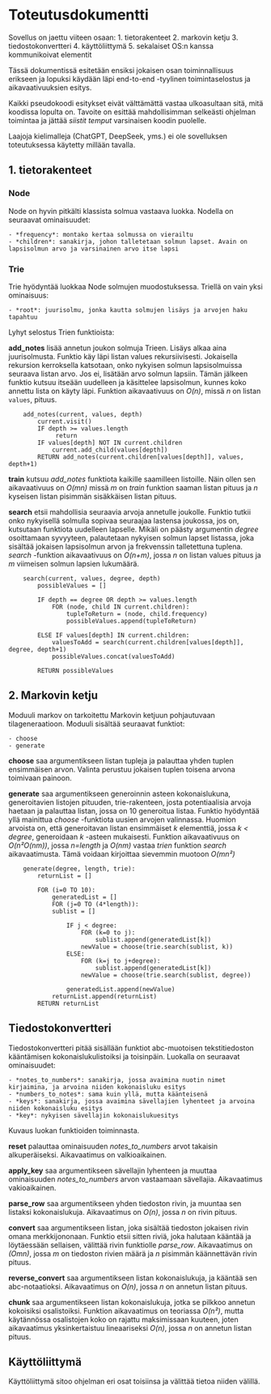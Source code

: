 # Toteutusdokumentti

Sovellus on jaettu viiteen osaan:
    1. tietorakenteet
    2. markovin ketju
    3. tiedostokonvertteri
    4. käyttöliittymä
    5. sekalaiset OS:n kanssa kommunikoivat elementit

Tässä dokumentissä esitetään ensiksi jokaisen osan toiminnallisuus erikseen ja lopuksi 
käydään läpi end-to-end -tyylinen toimintaselostus ja aikavaativuuksien esitys. 

Kaikki pseudokoodi esitykset eivät välttämättä vastaa ulkoasultaan sitä, mitä koodissa lopulta on.
Tavoite on esittää mahdollisimman selkeästi ohjelman toimintaa ja jättää *siistit temput* varsinaisen koodin puolelle.

Laajoja kielimalleja (ChatGPT, DeepSeek, yms.) ei ole sovelluksen toteutuksessa käytetty millään tavalla.

## 1. tietorakenteet

### Node

Node on hyvin pitkälti klassista solmua vastaava luokka. Nodella on seuraavat ominaisuudet:

    - *frequency*: montako kertaa solmussa on vierailtu
    - *children*: sanakirja, johon talletetaan solmun lapset. Avain on lapsisolmun arvo ja varsinainen arvo itse lapsi

### Trie

Trie hyödyntää luokkaa Node solmujen muodostuksessa. Triellä on vain yksi ominaisuus:

    - *root*: juurisolmu, jonka kautta solmujen lisäys ja arvojen haku tapahtuu

Lyhyt selostus Trien funktioista:

**add_notes** lisää annetun joukon solmuja Trieen. Lisäys alkaa aina juurisolmusta. 
Funktio käy läpi listan values rekursiivisesti. Jokaisella rekursion kerroksella katsotaan, 
onko nykyisen solmun lapsisolmuissa seuraava listan arvo. Jos ei, lisätään arvo solmun lapsiin.
Tämän jälkeen funktio kutsuu itseään uudelleen ja käsittelee lapsisolmun, kunnes koko annettu lista
on käyty läpi. Funktion aikavaativuus on *O(n)*, missä *n* on listan `values`, pituus.
```
    add_notes(current, values, depth)
        current.visit()
        IF depth >= values.length
             return
        IF values[depth] NOT IN current.children
            current.add_child(values[depth])
        RETURN add_notes(current.children[values[depth]], values, depth+1)
```

**train** kutsuu *add_notes* funktiota kaikille saamilleen listoille. Näin ollen
sen aikavaativuus on *O(mn)* missä *m* on *train* funktion saaman listan pituus ja *n* 
kyseisen listan pisimmän sisäkkäisen listan pituus.

**search** etsii mahdollisia seuraavia arvoja annetulle joukolle. Funktio tutkii onko nykyisellä solmulla 
sopivaa seuraajaa lastensa joukossa, jos on, kutsutaan funktiota uudelleen lapselle. Mikäli on päästy 
argumentin *degree* osoittamaan syvyyteen, palautetaan nykyisen solmun lapset listassa, joka sisältää
jokaisen lapsisolmun arvon ja frekvenssin talletettuna tuplena. *search* -funktion aikavaativuus on 
*O(n+m)*, jossa *n* on listan values pituus ja *m* viimeisen solmun lapsien lukumäärä.
```
    search(current, values, degree, depth)
        possibleValues = []

        IF depth == degree OR depth >= values.length
            FOR (node, child IN current.children):
                tupleToReturn = (node, child.frequency)
                possibleValues.append(tupleToReturn)

        ELSE IF values[depth] IN current.children:
            valuesToAdd = search(current.children[values[depth]], degree, depth+1)
            possibleValues.concat(valuesToAdd)

        RETURN possibleValues
```

## 2. Markovin ketju

Moduuli markov on tarkoitettu Markovin ketjuun pohjautuvaan tilageneraatioon. Moduuli sisältää seuraavat 
funktiot:

    - choose
    - generate

**choose** saa argumentikseen listan tupleja ja palauttaa yhden tuplen ensimmäisen arvon. Valinta perustuu
jokaisen tuplen toisena arvona toimivaan painoon.


**generate** saa argumentikseen generoinnin asteen kokonaislukuna, generoitavien listojen pituuden, 
trie-rakenteen, josta potentiaalisia arvoja haetaan ja palauttaa listan, jossa on 10 generoitua listaa.
Funktio hyödyntää yllä mainittua *choose* -funktiota uusien arvojen valinnassa. Huomion arvoista on, että 
generoitavan listan ensimmäiset *k* elementtiä, jossa *k < degree*, generoidaan *k* -asteen mukaisesti. 
Funktion aikavaativuus on *O(n²O(nm))*, jossa *n=length* ja *O(nm)* vastaa *trien* funktion *search* 
aikavaatimusta. Tämä voidaan kirjoittaa sievemmin muotoon *O(mn²)* 
```
    generate(degree, length, trie):
        returnList = []

        FOR (i=0 TO 10):
            generatedList = []
            FOR (j=0 TO (4*length)):
            sublist = []

                IF j < degree:
                    FOR (k=0 to j):
                        sublist.append(generatedList[k])
                    newValue = choose(trie.search(sublist, k))
                ELSE:
                    FOR (k=j to j+degree):
                        sublist.append(generatedList[k])
                    newValue = choose(trie.search(sublist, degree))

                generatedList.append(newValue)
            returnList.append(returnList)
        RETURN returnList
```

## Tiedostokonvertteri

Tiedostokonvertteri pitää sisällään funktiot abc-muotoisen tekstitiedoston kääntämisen 
kokonaislukulistoiksi ja toisinpäin. Luokalla on seuraavat ominaisuudet:

    - *notes_to_numbers*: sanakirja, jossa avaimina nuotin nimet kirjaimina, ja arvoina niiden kokonaisluku esitys
    - *numbers_to_notes*: sama kuin yllä, mutta käänteisenä
    - *keys*: sanakirja, jossa avaimina sävellajien lyhenteet ja arvoina niiden kokonaisluku esitys
    - *key*: nykyisen sävellajin kokonaislukuesitys

Kuvaus luokan funktioiden toiminnasta.

**reset** palauttaa ominaisuuden *notes_to_numbers* arvot takaisin alkuperäiseksi. Aikavaatimus on valkioaikainen.

**apply_key** saa argumentikseen sävellajin lyhenteen ja muuttaa ominaisuuden *notes_to_numbers* arvon vastaamaan sävellajia. Aikavaatimus vakioaikainen.

**parse_row** saa argumentikseen yhden tiedoston rivin, ja muuntaa sen listaksi kokonaislukuja. Aikavaatimus on *O(n)*, jossa *n* on rivin pituus.

**convert** saa argumentikseen listan, joka sisältää tiedoston jokaisen rivin omana merkkijononaan. Funktio etsii sitten riviä, joka halutaan kääntää ja löytäessään sellaisen, välittää rivin funktiolle 
*parse_row*. Aikavaatimus on *(Omn)*, jossa *m* on tiedoston rivien määrä ja *n* pisimmän käännettävän rivin pituus.

**reverse_convert** saa argumentikseen listan kokonaislukuja, ja kääntää sen abc-notaatioksi. Aikavaatimus on *O(n)*, jossa *n* on annetun listan pituus.

**chunk** saa argumentikseen listan kokonaislukuja, jotka se pilkkoo annetun kokoisiksi osalistoiksi. Funktion aikavaatimus on teoriassa *O(n²)*, mutta käytännössa osalistojen koko on rajattu maksimissaan kuuteen, joten aikavaatimus yksinkertaistuu lineaariseksi *O(n)*, jossa *n* on annetun listan pituus.

## Käyttöliittymä

Käyttöliittymä sitoo ohjelman eri osat toisiinsa ja välittää tietoa niiden välillä. 